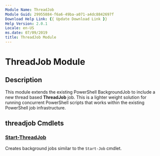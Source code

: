 ```yaml
---
Module Name: ThreadJob
Module Guid: 29955884-f6a6-49ba-a071-a4dc8842697f
Download Help Link: {{ Update Download Link }}
Help Version: 2.0.1
Locale: en-US
ms.date: 07/09/2019
title: ThreadJob Module
---
```


# ThreadJob Module

## Description
This module extends the existing PowerShell BackgroundJob to include a new thread based
**ThreadJob** job. This is a lighter weight solution for running concurrent PowerShell scripts that
works within the existing PowerShell job infrastructure.

## threadjob Cmdlets

### [Start-ThreadJob](Start-ThreadJob.md)
Creates background jobs similar to the `Start-Job` cmdlet.
